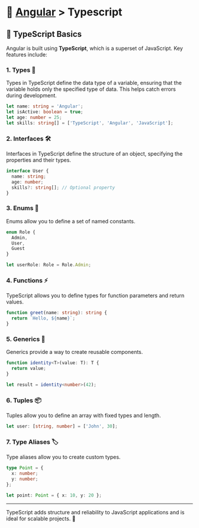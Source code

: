 # 📘 [Angular](../) > Typescript

## 🧠 TypeScript Basics

Angular is built using **TypeScript**, which is a superset of JavaScript. Key features include:

### 1. Types 📝
Types in TypeScript define the data type of a variable, ensuring that the variable holds only the specified type of data. This helps catch errors during development.

```typescript
let name: string = 'Angular';
let isActive: boolean = true;
let age: number = 25;
let skills: string[] = ['TypeScript', 'Angular', 'JavaScript'];
```

### 2. Interfaces 🛠️
Interfaces in TypeScript define the structure of an object, specifying the properties and their types.

```typescript
interface User {
  name: string;
  age: number;
  skills?: string[]; // Optional property
}
```

### 3. Enums 🎯
Enums allow you to define a set of named constants.

```typescript
enum Role {
  Admin,
  User,
  Guest
}

let userRole: Role = Role.Admin;
```

### 4. Functions ⚡
TypeScript allows you to define types for function parameters and return values.

```typescript
function greet(name: string): string {
  return `Hello, ${name}`;
}
```

### 5. Generics 🔄
Generics provide a way to create reusable components.

```typescript
function identity<T>(value: T): T {
  return value;
}

let result = identity<number>(42);
```

### 6. Tuples 📦
Tuples allow you to define an array with fixed types and length.

```typescript
let user: [string, number] = ['John', 30];
```

### 7. Type Aliases 🏷️
Type aliases allow you to create custom types.

```typescript
type Point = {
  x: number;
  y: number;
};

let point: Point = { x: 10, y: 20 };
```

---

TypeScript adds structure and reliability to JavaScript applications and is ideal for scalable projects. 🚀